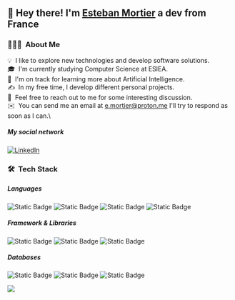 ## 👋 Hey there! I'm [Esteban Mortier](https://www.linkedin.com/in/esteban-mortier-683b651b8/) a dev from France

### 👨🏻‍💻 &nbsp;About Me

💡 &nbsp;I like to explore new technologies and develop software solutions.\
🎓 &nbsp;I'm currently studying Computer Science at ESIEA.\
🌱 &nbsp;I'm on track for learning more about Artificial Intelligence.\
✍️ &nbsp;In my free time, I develop different personal projects.\
💬 &nbsp;Feel free to reach out to me for some interesting discussion.\
✉️ &nbsp;You can send me an email at e.mortier@proton.me I'll try to respond as soon as I can.\

##### My social network
[![LinkedIn](https://img.shields.io/badge/linkedin-%230077B5.svg?logo=linkedin&logoColor=white&style=plastic)](https://www.linkedin.com/in/esteban-mortier-683b651b8/)

### 🛠 &nbsp;Tech Stack
##### Languages
![Static Badge](https://img.shields.io/badge/Javascript-black?logo=javascript&logoColor=white)
![Static Badge](https://img.shields.io/badge/Typescript-black?logo=typescript&logoColor=white)
![Static Badge](https://img.shields.io/badge/HTML5-black?logo=html5&logoColor=white)
![Static Badge](https://img.shields.io/badge/CSS3-black?logo=css3&logoColor=white)
##### Framework & Libraries
![Static Badge](https://img.shields.io/badge/Next.Js-black?logo=nextdotjs&logoColor=white)
![Static Badge](https://img.shields.io/badge/React-black?logo=react&logoColor=white)
![Static Badge](https://img.shields.io/badge/MUI-black?logo=MUI&logoColor=white)
##### Databases
![Static Badge](https://img.shields.io/badge/Prisma-black?logo=prisma&logoColor=white)
![Static Badge](https://img.shields.io/badge/PostgreSQL-black?logo=postgresql&logoColor=white) 
![Static Badge](https://img.shields.io/badge/MySQL-black?logo=mysql&logoColor=white)


![](https://komarev.com/ghpvc/?username=Esteban-Mo&color=orange)
